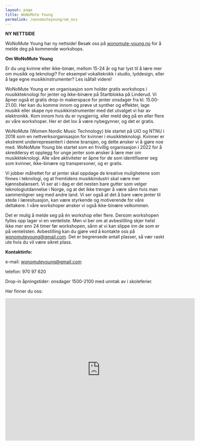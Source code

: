 ```yaml
---
layout: page
title: WoNoMute Young
permalink: /wonomuteyoung/om_oss
---
```


**NY NETTSIDE**

WoNoMute Young har ny nettside! Besøk oss på [wonomute-young.no](https://wonomute-young.no/om-oss) for å melde deg på kommende workshops.

**Om WoNoMute Young**

Er du ung kvinne eller ikke-binær, mellom 15-24 år og har lyst til å lære mer om musikk og teknologi? For eksempel vokalteknikk i studio, lyddesign, eller å lage egne musikkinstrumenter? Les isåfall videre!

WoNoMute Young er en organisasjon som holder gratis workshops i musikkteknologi for jenter og ikke-binære på Startblokka på Linderud. Vi åpner også et gratis drop-in makerspace for jenter onsdager fra kl. 15.00-21.00. Her kan du komme innom og prøve ut synther og effekter, lage musikk eller skape nye musikkinstrumenter med det utvalget vi har av elektronikk. Kom innom hvis du er nysgjerrig, eller meld deg på en eller flere av våre workshoper. Her er det lov å være nybegynner, og det er gratis.
 
WoNoMute (Women Nordic Music Technology) ble startet på UiO og NTNU i 2018 som en nettverksorganisasjon for kvinner i musikkteknologi. Kvinner er ekstremt underrepresentert i denne bransjen, og dette ønsker vi å gjøre noe med.  WoNoMute Young ble startet som en frivillig organisasjon i 2022 for å skreddersy et opplegg for unge jenter som ønsker å lære mer om musikkteknologi. Alle våre aktiviteter er åpne for de som identifiserer seg som kvinner, ikke-binære og transpersoner, og er gratis.

Vi jobber målrettet for at jenter skal oppdage de kreative mulighetene som finnes i teknologi, og at fremtidens musikkindustri skal være mer kjønnsbalansert. Vi ser at i dag er det nesten bare gutter som velger teknologiutdannelse i Norge, og at det ikke trenger å være sånn hvis man sammenligner seg med andre land. Vi ser også at det å bare være jenter til stede i læresituasjon, kan være styrkende og motiverende for våre deltakere. I våre workshoper ønsker vi også ikke-binære velkommen.

Det er mulig å melde seg på én workshop eller flere. Dersom workshopen fylles opp lager vi en venteliste. Men vi ber om at avbestilling skjer helst ikke mer enn 24 timer før workshopen, sånn at vi kan slippe inn de som er på ventelisten. Avbestilling kan du gjøre ved å kontakte oss på [wonomuteyoung@gmail.com](wonomuteyoung@gmail.com). Det er begrensede antall plasser, så vær raskt ute hvis du vil være sikret plass.







**Kontaktinfo:**

e-mail: [wonomuteyoung@gmail.com](wonomuteyoung@gmail.com)

telefon: 970 97 620

Drop-in åpningstider: onsdager 1500-2100 med unntak av i skoleferier.


Her finner du oss:

<iframe src="https://www.google.com/maps/embed?pb=!1m18!1m12!1m3!1d1998.540063610804!2d10.84028340103671!3d59.93977380000001!2m3!1f0!2f0!3f0!3m2!1i1024!2i768!4f13.1!3m3!1m2!1s0x46416fdcd2140db7%3A0x32c80eb2c75f9dde!2s%C3%98stre%20Aker%20vei%2090%2C%200596%20Oslo!5e0!3m2!1sno!2sno!4v1661625962573!5m2!1sno!2sno" width="600" height="450" style="border:0;" allowfullscreen="" loading="lazy" referrerpolicy="no-referrer-when-downgrade"></iframe>
